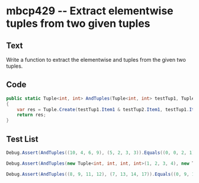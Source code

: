 # mbcp429 -- Extract elementwise tuples from two given tuples

## Text

Write a function to extract the elementwise and tuples from the given two tuples.

## Code

```csharp
public static Tuple<int, int> AndTuples(Tuple<int, int> testTup1, Tuple<int, int> testTup2)
{
    var res = Tuple.Create(testTup1.Item1 & testTup2.Item1, testTup1.Item2 & testTup2.Item2);
    return res;
}
```

## Test List

```csharp
Debug.Assert(AndTuples((10, 4, 6, 9), (5, 2, 3, 3)).Equals((0, 0, 2, 1)));
```

```csharp
Debug.Assert(AndTuples(new Tuple<int, int, int, int>(1, 2, 3, 4), new Tuple<int, int, int, int>(5, 6, 7, 8)).Equals(new Tuple<int, int, int, int>(1, 2, 3, 0)));
```

```csharp
Debug.Assert(AndTuples((8, 9, 11, 12), (7, 13, 14, 17)).Equals((0, 9, 10, 0)));
```
